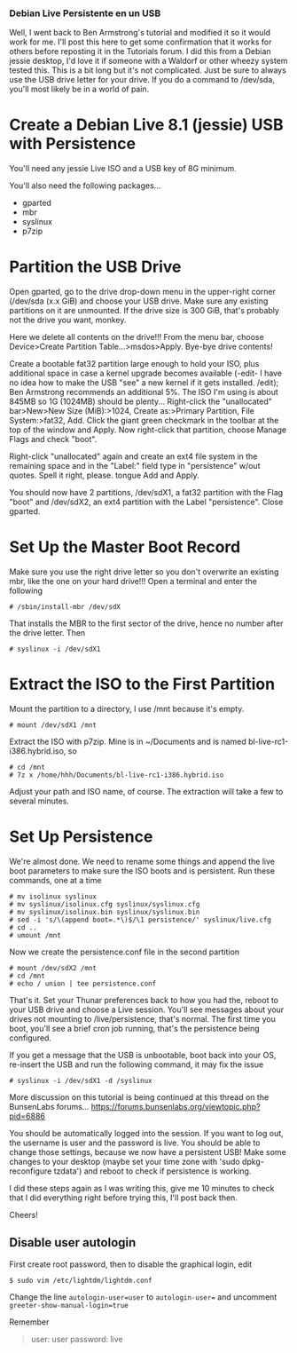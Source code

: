 ### Debian Live Persistente en un USB

Well, I went back to Ben Armstrong's tutorial and modified it so it would work for me. I'll post this here to get some confirmation that it works for others before reposting it in the Tutorials forum. I did this from a Debian jessie desktop, I'd love it if someone with a Waldorf or other wheezy system tested this. This is a bit long but it's not complicated. Just be sure to always use the USB drive letter for your drive. If you do a command to /dev/sda, you'll most likely be in a world of pain.

# Create a Debian Live 8.1 (jessie) USB with Persistence

You'll need any jessie Live ISO and a USB key of 8G minimum.

You'll also need the following packages...

- gparted
- mbr
- syslinux
- p7zip

# Partition the USB Drive

Open gparted, go to the drive drop-down menu in the upper-right corner (/dev/sda (x.x GiB) and choose your USB drive. Make sure any existing partitions on it are unmounted. If the drive size is 300 GiB, that's probably not the drive you want, monkey.

Here we delete all contents on the drive!!! From the menu bar, choose Device>Create Partition Table...>msdos>Apply. Bye-bye drive contents!

Create a bootable fat32 partition large enough to hold your ISO, plus additional space in case a kernel upgrade becomes available (-edit- I have no idea how to make the USB "see" a new kernel if it gets installed. /edit); Ben Armstrong recommends an additional 5%. The ISO I'm using is about 845MB so 1G (1024MB) should be plenty... Right-click the "unallocated" bar>New>New Size (MiB):>1024, Create as:>Primary Partition, File System:>fat32, Add. Click the giant green checkmark in the toolbar at the top of the window and Apply. Now right-click that partition, choose Manage Flags and check "boot".

Right-click "unallocated" again and create an ext4 file system in the remaining space and in the "Label:" field type in "persistence" w/out quotes. Spell it right, please. tongue Add and Apply.

You should now have 2 partitions, /dev/sdX1, a fat32 partition with the Flag "boot" and /dev/sdX2, an ext4 partition with the Label "persistence". Close gparted.

# Set Up the Master Boot Record

Make sure you use the right drive letter so you don't overwrite an existing mbr, like the one on your hard drive!!!
Open a terminal and enter the following
```
# /sbin/install-mbr /dev/sdX
```

That installs the MBR to the first sector of the drive, hence no number after the drive letter. Then
```
# syslinux -i /dev/sdX1
```

# Extract the ISO to the First Partition

Mount the partition to a directory, I use /mnt because it's empty.
```
# mount /dev/sdX1 /mnt
```

Extract the ISO with p7zip. Mine is in ~/Documents and is named bl-live-rc1-i386.hybrid.iso, so
```
# cd /mnt
# 7z x /home/hhh/Documents/bl-live-rc1-i386.hybrid.iso
```

Adjust your path and ISO name, of course. The extraction will take a few to several minutes.

# Set Up Persistence

We're almost done. We need to rename some things and append the live boot parameters to make sure the ISO boots and is persistent. Run these commands, one at a time
```
# mv isolinux syslinux
# mv syslinux/isolinux.cfg syslinux/syslinux.cfg
# mv syslinux/isolinux.bin syslinux/syslinux.bin
# sed -i 's/\(append boot=.*\)$/\1 persistence/' syslinux/live.cfg
# cd ..
# umount /mnt
```

Now we create the persistence.conf file in the second partition
```
# mount /dev/sdX2 /mnt
# cd /mnt
# echo / union | tee persistence.conf
```

That's it. Set your Thunar preferences back to how you had the, reboot to your USB drive and choose a Live session. You'll see messages about your drives not mounting to /live/persistence, that's normal. The first time you boot, you'll see a brief cron job running, that's the persistence being configured.

If you get a message that the USB is unbootable, boot back into your OS, re-insert the USB and run the following command, it may fix the issue
```
# syslinux -i /dev/sdX1 -d /syslinux
```

More discussion on this tutorial is being continued at this thread on the BunsenLabs forums...
https://forums.bunsenlabs.org/viewtopic.php?pid=6886

You should be automatically logged into the session. If you want to log out, the username is user and the password is live. You should be able to change those settings, because we now have a persistent USB! Make some changes to your desktop (maybe set your time zone with 'sudo dpkg-reconfigure tzdata') and reboot to check if persistence is working.

I did these steps again as I was writing this, give me 10 minutes to check that I did everything right before trying this, I'll post back then.

Cheers!

## Disable user autologin

First create root password, then to disable the graphical login, edit
```
$ sudo vim /etc/lightdm/lightdm.conf
```

Change the line `autologin-user=user` to `autologin-user=` 
and uncomment `greeter-show-manual-login=true`

Remember
> user: user
> password: live